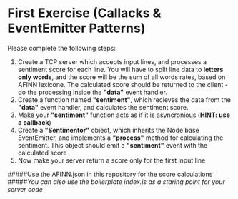 First Exercise (Callacks & EventEmitter Patterns)
=================================================

Please complete the following steps:
 
1. Create a TCP server which accepts input lines, and processes a sentiment score for each line. You will have to split line data to **letters only words**, and the score will be the sum of all words rates, based on AFINN lexicone. The calculated score should be returned to the client - do the processing inside the **"data"** event handler.
2. Create a function named **"sentiment"**, which recieves the data from the **"data"** event handler, and calculates the sentiment score.
3. Make your **"sentiment"** function acts as if it is asyncronious (**HINT: use a callback**)
4. Create a **"Sentimentor"** object, which inherits the Node base EventEmitter, and implements a **"process"** method for calculating the sentiment. This object should emit a **"sentiment"** event with the calculated score
5. Now make your server return a score only for the first input line


#####Use the AFINN.json in this repository for the score calculations
#####*You can also use the boilerplate index.js as a staring point for your server code*
